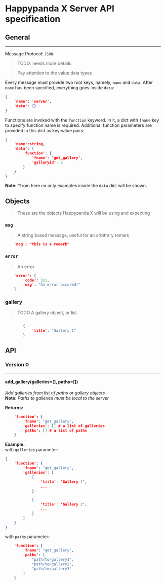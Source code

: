 # Happypanda X Server API specification
## General
----
Message Protocol: `JSON`
> TODO: needs more details

> Pay attention to the value data types

Every message must provide two root keys, namely, `name` and `data`. After `name` has been specified, everything goes inside `data`:
```json
{
	'name': 'server',
	'data': {}
}
```

Functions are invoked with the `function` keyword. In it, a dict with `fname` key to specify function name is required.
Additional function parameters are provided in this dict as key:value pairs:
```json
{
	'name':string,
	'data': {
		'function': {
			'fname': 'get_gallery',
			'galleryid': 2
		}
	}
}
```

**Note:** *from here on only examples inside the `data` dict will be shown.

## Objects
>These are the objects Happypanda X will be using and expecting

### `msg` 
> A string based message, useful for an arbitrary remark

```json
	'msg': "this is a remark"
```

### `error` 
> An error

```json
	'error': {
		'code': 321,
		'msg': "An error occured!"
	}
```

### gallery 
> TODO
> A gallery object, or list

```json

		{
			'title': "Gallery 1"
		}

```

## API

### Version 0
-----
#### add_gallery(galleries=[], paths=[])
*Add galleries from list of paths or gallery objects*  
**Note**: *Paths to galleries must be local to the server*

**Returns:**  
```json
	'function': {
		'fname': "get_gallery",
		'galleries': [] # a list of galleries
		'paths': [] # a list of paths
	}

```

**Example:**  
with `galleries` parameter:
```json
{
	'function': {
		'fname': "get_gallery",
		'galleries': [ 
			{
				'title': 'Gallery 1',
				...
			},

			{
				'title': 'Gallery 2',
				...
			}
		]
	}
}
```
with `paths` parameter:
```json
	'function': {
		'fname': "get_gallery",
		'paths': [ 
			"path/to/gallery1",
			"path/to/gallery2",
			"path/to/gallery3"
		]
	}

```


